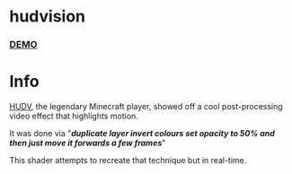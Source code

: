 # hudvision

### [DEMO](https://youtu.be/gUPP2qSjHWc)

# Info

[HUDV](https://laby.net/@d1c4b70c-e4df-4ed6-999a-2e959bdfdac7), the legendary Minecraft player, showed off a cool post-processing video effect that highlights motion.

It was done via "***duplicate layer invert colours set opacity to 50% and then just move it forwards a few frames***"

This shader attempts to recreate that technique but in real-time.
